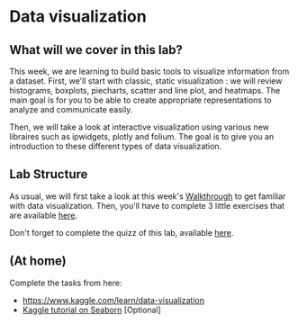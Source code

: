 # Data visualization

## What will we cover in this lab?

This week, we are learning to build basic tools to visualize information from a dataset. First, we'll start with classic, static visualization : we will review histograms, boxplots, piecharts, scatter and line plot, and heatmaps. The main goal is for you to be able to create appropriate representations to analyze and communicate easily.

Then, we will take a look at interactive visualization using various new libraires such as ipwidgets, plotly and folium. The goal is to give you an introduction to these different types of data visualization.


## Lab Structure
As usual, we will first take a look at this week's [Walkthrough](https://github.com/michalis0/Business-Intelligence-and-Analytics/blob/master/labs/04%20-%20Visualization/walkthrough_4.ipynb) to get familiar with data visualization. Then, you'll have to complete 3 little exercises that are available [here](https://github.com/michalis0/Business-Intelligence-and-Analytics/blob/Editing/labs/04%20-%20Visualization/exercises/exercises_lab_4.ipynb).

Don't forget to complete the quizz of this lab, available [here](https://moodle.unil.ch/mod/quiz/view.php?id=1634380).


## (At home)
Complete the tasks from here:

- https://www.kaggle.com/learn/data-visualization
- [Kaggle tutorial on Seaborn](https://www.kaggle.com/kanncaa1/seaborn-tutorial-for-beginners) [Optional]
